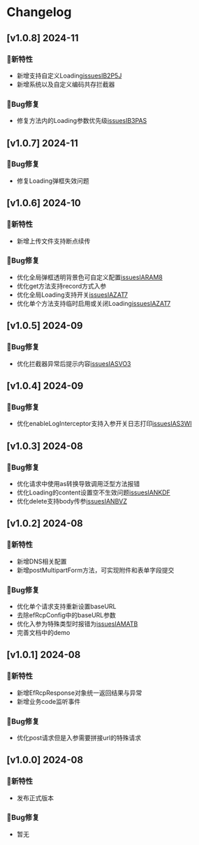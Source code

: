 # Changelog

## [v1.0.8] 2024-11

### 🐣新特性

* 新增支持自定义Loading[issuesIB2P5J](https://gitee.com/yunkss/ef-tool/issues/IB2P5J)
* 新增系统以及自定义编码共存拦截器

### 🐞Bug修复

* 修复方法内的Loading参数优先级[issuesIB3PAS](https://gitee.com/yunkss/ef-tool/issues/IB3PAS)

## [v1.0.7] 2024-11

### 🐞Bug修复

* 修复Loading弹框失效问题

## [v1.0.6] 2024-10

### 🐣新特性

* 新增上传文件支持断点续传

### 🐞Bug修复

* 优化全局弹框透明背景色可自定义配置[issuesIARAM8](https://gitee.com/yunkss/ef-tool/issues/IARAM8)
* 优化get方法支持record方式入参
* 优化全局Loading支持开关[issuesIAZAT7](https://gitee.com/yunkss/ef-tool/issues/IAZAT7)
* 优化单个方法支持临时启用或关闭Loading[issuesIAZAT7](https://gitee.com/yunkss/ef-tool/issues/IAZAT7)

## [v1.0.5] 2024-09

### 🐞Bug修复

* 优化拦截器异常后提示内容[issuesIASVO3](https://gitee.com/yunkss/ef-tool/issues/IASVO3)

## [v1.0.4] 2024-09

### 🐞Bug修复

* 优化enableLogInterceptor支持入参开关日志打印[issuesIAS3WI](https://gitee.com/yunkss/ef-tool/issues/IAS3WI)

## [v1.0.3] 2024-08

### 🐞Bug修复

* 优化请求中使用as转换导致调用泛型方法报错
* 优化Loading的content设置空不生效问题[issuesIANKDF](https://gitee.com/yunkss/ef-tool/issues/IANKDF)
* 优化delete支持body传参[issuesIANBVZ](https://gitee.com/yunkss/ef-tool/issues/IANBVZ)

## [v1.0.2] 2024-08

### 🐣新特性

* 新增DNS相关配置
* 新增postMultipartForm方法，可实现附件和表单字段提交

### 🐞Bug修复

* 优化单个请求支持重新设置baseURL
* 去除efRcpConfig中的baseURL参数
* 优化入参为特殊类型时报错为[issuesIAMATB](https://gitee.com/yunkss/ef-tool/issues/IAMATB)
* 完善文档中的demo

## [v1.0.1] 2024-08

### 🐣新特性

* 新增EfRcpResponse对象统一返回结果与异常
* 新增业务code监听事件

### 🐞Bug修复

* 优化post请求但是入参需要拼接url的特殊请求

## [v1.0.0] 2024-08

### 🐣新特性

* 发布正式版本

### 🐞Bug修复

* 暂无